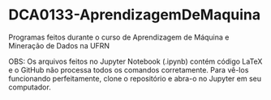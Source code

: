 # DCA0133-AprendizagemDeMaquina
Programas feitos durante o curso de Aprendizagem de Máquina e Mineração de Dados na UFRN

OBS: Os arquivos feitos no Jupyter Notebook (.ipynb) contém código LaTeX e o GitHub não processa todos os comandos corretamente. Para vê-los funcionando perfeitamente, clone o repositório e abra-o no Jupyter em seu computador.
